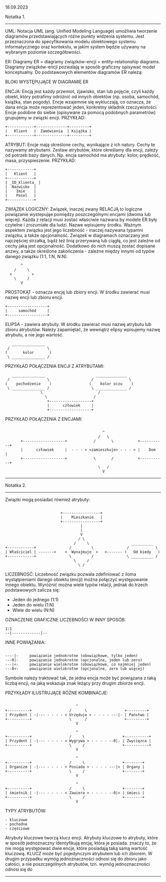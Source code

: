 18.09.2023

Notatka 1.
______________________________________________________________
UML:
Notacja UML (ang. Unified Modeling Language) umożliwia tworzenie diagramów przedstawiających różne punkty widzenia systemu. Jest przeznaczona do specyfikowania modelu obiektowego systemu informatycznego oraz kontekstu, w jakim system będzie używany na wybranym poziomie szczegółowości.


ER:
Diagramy ER = diagramy związków-encji = entity-relationship diagrams.
Diagramy związków-encji pozwalają w sposób graficzny opisywać model konceptualny. Do podstawowych elementów diagramów ER należą:


BLOKI WYSTĘPUJĄCE W DIAGRAMIE ER


ENCJA:
Encją jest każdy przemiot, zjawisko, stan lub pojęcie, czyli każdy obiekt, który potrafimy odróżnić od innych obiektów (np. osoba, samochód, książka, stan pogody). Encje wzajemnie się wykluczają, co oznacza, że dana encja może reprezentować jeden, konkretny składnik rzeczywistości. Encje podobne do siebie (opisywane za pomocą podobnych parametrów) grupujemy w związki encji.
PRZYKŁAD:
```
+------------+--------------+---------+
|   Klient   |  Zamówienia  | Książka |
+------------+--------------+---------+
```

ATRYBUT:
Encje mają określone cechy, wynikające z ich natury. Cechy te nazywamy atrybutami. Zestaw atrybutów, które określamy dla encji, zależy od potrzeb bazy danych. Np. encja samochód ma atrybuty: kolor, prędkość, masa, przyspieszenie.
PRZYKŁAD:
```
+------------+
|   Klient   |
+------------+
| _ID_klienta_ | 
|  Nazwisko  |
|    Imie    |
|    Pesel   |
+------------+
```

ZWIĄZEK LOGICZNY:
Związek, inaczej zwany RELACJĄ to logiczne powiązanie wystepująe pomiędzy poszczególnymi encjami (dwoma lub więcej). Każda z relacji musi zostać właściwie nazwana by modele ER były czytelne i zrozumiałe dla ludzi. Nazwe wpisujemy środku. Ważnym aspektem związku jest jego liczebność - inaczej nazywana typamni związku, a także opcjonalność. Związek w diagramach oznaczany jest najczęściej strzałką, bądź też linią przerywaną lub ciągłą, co jest zależne od cechy jaką jest opcjonalność. Dodatkowo do nich muszą zostać dopisane anzwy, a także określone zakończenia - zależne między innymi od typów danego związku (1:1, 1:N, N:N).

```
       ^
    /     \
  <         >
    \     /
       V
```


PROSTOKĄT - oznacza encję lub zbiory encji. W środku zawierać musi nazwę encji lub zbioru encji.
```
+------------------+
|     samochód     |
+------------------+
```

ELIPSA - zawiera atrybuty. W środku zawierać musi nazwę atrybutu lub zbioru atrybutów. Należy zapamiętać, że wewnątrz elipsy wpisujemy nazwę atrybutu, a nie jego wartość.
```
   _______________
 /                 \
(       kolor       ) 
 \ _______________ /
```

PRZYKŁAD POŁĄCZENIA ENCJI Z ATRYBUTAMI:
```
   _______________                       ______________
 /                 \                   /                \
(    pochodzenie    )                 (    kolor oczu    )
 \ _______________ /                   \ ______________ /
                \                         /
                  \                     /
                   +-------------------+
                   |      człowiek     |
                   +-------------------+

```

PRZYKŁAD POŁĄCZENIA Z ENCJAMI:
```

                                            ^
                                          /   \
       +-------------------+            /       \           +-----------+
       |      człowiek     |  - - - > <zamieszkuje> - - - > |    Dom    |
       +-------------------+            \       /           +-----------+
                                          \   /
                                            V

```
______________________________________________________________




Notatka 2.
______________________________________________________________

Związki mogą posiadać również atrybuty:

```

                         +-----------------+
                         |    Mieszkanie   |
                         +-----------------+
                                  |
                                  |
                                  V
                                 / \
                               /     \                   __________
+------------+               /         \               /            \
| Właściciel | ------->    <  Wynajmuje  >   <------- (   Od kiedy   )
+------------+               \         /               \ __________ / 
                               \     /
                                 \ /   

```

LICZEBNOSĆ:
Liczebność związku pozwala zdefiniować z iloma wystątpieniami danego obiektu (encji) można połączyć występowanie innego obiektu. Wyróżnić można wiele typów relacji, jednak do trzech podstawowych zalicza się:
- Jeden do jednego (1:1)
- Jeden do wielu (1:N)
- Wiele do wielu (N:N)

OZNACZENIE GRAFICZNE LICZEBNOŚCI W INNY SPOSÓB:

```
1:1
--|-------------|--
```

INNE POWIĄZANIA:
```

----|-     powiązanie jednokrotne (obowiązkowe, tylko jeden)
---0|-     powiązanie jednokrotne (opcjonalne, jeden lub zero)
---|<-     powiązanie wielokrotne (obowiązkowe, co najmniej jeden)
---0<-     powiązanie wielokrotne (opcjonalne, zero lub więcej)

```

Symbole należy traktować tak, że jedna encja może być powiązana z taką liczbą encji, na jaką wskazuja znak leżący przy drugim zbiorze encji.


PRZYKŁADY ILUSTRUJĄCE RÓŻNE KOMBINACJE:
```

                                ^   
+----------+                 /      \                 +---------+
| Przydent | -|--- - - - - < Urzęduje > - - - - ---|- | Państwo |
+----------+                 \      /                 +---------+
                                V

                                ^   
+----------+                 /     \                 +-----------+
| Przydent | -|--- - - - - < Wygrywa > - - - - --0|- | Zwycięzca |
+----------+                 \     /                 +-----------+
                                V

                                ^   
+----------+                 /     \                 +--------+
| Organizm | -|--- - - - - < Posiada > - - - - ---|< | Organy |
+----------+                 \     /                 +--------+
                                V

                                ^   
+----------+                 /     \                 +--------+
| śmietnik | -|--- - - - - < Zawiera > - - - - --0|< | śmieci |
+----------+                 \     /                 +--------+
                                V

```


TYPY ATRYBUTÓW:
```
- kluczowe
- pochodne
- częściowe
```
Atrybuty kluczowe tworzą klucz encji. Atrybuty kluczowe to atrybuty, które w sposób jednoznaczny identyfikują encję, która je posiada. znaczy to, że nie mogą występować dwie encje, które posiadają taką samą wartość kluczową.
KLUCZ może być pojedynczym atrybutem lub ich zbiorem. W drugim przypadku wymóg jednoznaczności odnosi się do zbioru jako całości, a nie poszczególnych atrybutów, tzn. wymóg jednoznaczności odnosi się do 



______________________________________________________________
